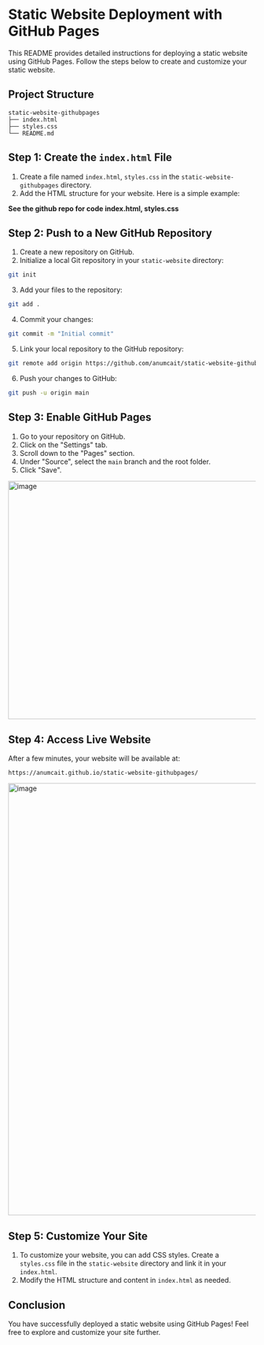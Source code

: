 # Static Website Deployment with GitHub Pages

This README provides detailed instructions for deploying a static website using GitHub Pages. Follow the steps below to create and customize your static website.

## Project Structure

```
static-website-githubpages
├── index.html
├── styles.css
└── README.md
```

## Step 1: Create the `index.html` File

1. Create a file named `index.html`, `styles.css` in the `static-website-githubpages` directory.
2. Add the HTML structure for your website. Here is a simple example:

**See the github repo for code index.html, styles.css**

## Step 2: Push to a New GitHub Repository

1. Create a new repository on GitHub.
2. Initialize a local Git repository in your `static-website` directory:

```bash
git init
```

3. Add your files to the repository:

```bash
git add .
```

4. Commit your changes:

```bash
git commit -m "Initial commit"
```

5. Link your local repository to the GitHub repository:

```bash
git remote add origin https://github.com/anumcait/static-website-githubpages.git
```

6. Push your changes to GitHub:

```bash
git push -u origin main
```

## Step 3: Enable GitHub Pages

1. Go to your repository on GitHub.
2. Click on the "Settings" tab.
3. Scroll down to the "Pages" section.
4. Under "Source", select the `main` branch and the root folder.
5. Click "Save".

<img width="1050" height="484" alt="image" src="https://github.com/user-attachments/assets/f8e82156-dd5f-4acb-8230-e4986f01ac5d" />

## Step 4: Access Live Website

After a few minutes, your website will be available at:

```
https://anumcait.github.io/static-website-githubpages/
```
<img width="1028" height="878" alt="image" src="https://github.com/user-attachments/assets/85f5bceb-47f4-4756-89b8-92892b2fce0a" />

## Step 5: Customize Your Site

1. To customize your website, you can add CSS styles. Create a `styles.css` file in the `static-website` directory and link it in your `index.html`.
2. Modify the HTML structure and content in `index.html` as needed.

## Conclusion

You have successfully deployed a static website using GitHub Pages! Feel free to explore and customize your site further.

